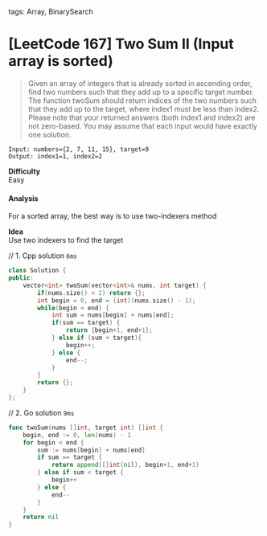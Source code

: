 tags: Array, BinarySearch

# [LeetCode 167] Two Sum II (Input array is sorted)

>Given an array of integers that is already sorted in ascending order, find two numbers such that they add up to a specific target number.
The function twoSum should return indices of the two numbers such that they add up to the target, 
where index1 must be less than index2. 
>Please note that your returned answers (both index1 and index2) are not zero-based.
>You may assume that each input would have exactly one solution.

    Input: numbers={2, 7, 11, 15}, target=9
    Output: index1=1, index2=2

**Difficulty**  
Easy

#### Analysis
For a sorted array, the best way is to use two-indexers method

**Idea**  
Use two indexers to find the target



// 1. Cpp solution `6ms`
```cpp
class Solution {
public:
    vector<int> twoSum(vector<int>& nums, int target) {
        if(nums.size() < 2) return {};
        int begin = 0, end = (int)(nums.size() - 1);
        while(begin < end) {
            int sum = nums[begin] + nums[end];
            if(sum == target) {
                return {begin+1, end+1};
            } else if (sum < target){
                begin++;
            } else {
                end--;
            }
        }
        return {};
    }
};

```

// 2. Go solution `9ms`
```go
func twoSum(nums []int, target int) []int {
    begin, end := 0, len(nums) - 1
    for begin < end {
        sum := nums[begin] + nums[end]
        if sum == target {
            return append([]int(nil), begin+1, end+1)
        } else if sum < target {
            begin++
        } else {
            end--
        }
    }
    return nil
}
```